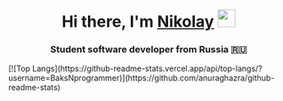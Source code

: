 <h1 align="center">Hi there, I'm <a href="https://vk.com/click_on_the_glass" target="_blank">Nikolay</a> 
<img src="https://github.com/blackcater/blackcater/raw/main/images/Hi.gif" height="32"/></h1>
<h3 align="center">Student software developer from Russia 🇷🇺</h3>
[![Top Langs](https://github-readme-stats.vercel.app/api/top-langs/?username=BaksNprogrammer)](https://github.com/anuraghazra/github-readme-stats)

